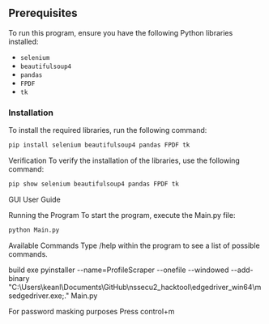 ## Prerequisites

To run this program, ensure you have the following Python libraries installed:
- `selenium`
- `beautifulsoup4`
- `pandas`
- `FPDF`
- `tk`

### Installation

To install the required libraries, run the following command:

```sh
pip install selenium beautifulsoup4 pandas FPDF tk
```

Verification
To verify the installation of the libraries, use the following command:

```sh
pip show selenium beautifulsoup4 pandas FPDF tk
```

GUI User Guide

Running the Program
To start the program, execute the Main.py file:

```sh
python Main.py
```

Available Commands
Type /help within the program to see a list of possible commands.

build exe
pyinstaller --name=ProfileScraper --onefile --windowed --add-binary "C:\Users\keanl\Documents\GitHub\nssecu2_hacktool\edgedriver_win64\msedgedriver.exe;." Main.py

For password masking purposes 
Press control+m